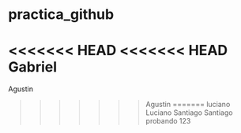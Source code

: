 # practica_github
<<<<<<< HEAD
<<<<<<< HEAD
Gabriel
=======
Agustin
>>>>>>> Agustin
=======
luciano
>>>>>>> Luciano
Santiago
>>>>>>> Santiago
probando 123
